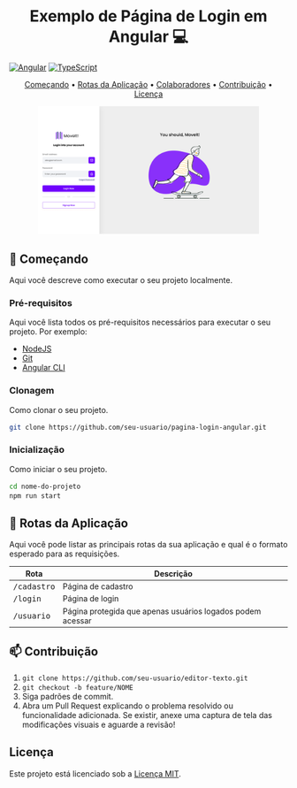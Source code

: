 <h1 align="center" style="font-weight: bold;">Exemplo de Página de Login em Angular 💻</h1>

[![Angular](https://img.shields.io/badge/Angular-v12-red)](https://angular.io/)
[![TypeScript](https://img.shields.io/badge/TypeScript-v4.5-blue)](https://www.typescriptlang.org/)


<p align="center">
 <a href="#started">Começando</a> • 
  <a href="#routes">Rotas da Aplicação</a> • 
  <a href="#colab">Colaboradores</a> •
  <a href="#contribution">Contribuição</a> •
 <a href="#license">Licença</a>
</p>

<p align="center">
    <img src="./.github/login.png" alt="Exemplo de Imagem" width="400px">
</p>

## <h2 id="started">🚀 Começando</h2>

Aqui você descreve como executar o seu projeto localmente.

### <h3>Pré-requisitos</h3>

Aqui você lista todos os pré-requisitos necessários para executar o seu projeto. Por exemplo:

- [NodeJS](https://nodejs.org/)
- [Git](https://git-scm.com/)
- [Angular CLI](https://angular.io/cli)

### <h3>Clonagem</h3>

Como clonar o seu projeto.

```bash
git clone https://github.com/seu-usuario/pagina-login-angular.git
```

### <h3>Inicialização</h3>

Como iniciar o seu projeto.

```bash
cd nome-do-projeto
npm run start
```

## <h2 id="routes">📍 Rotas da Aplicação</h2>

Aqui você pode listar as principais rotas da sua aplicação e qual é o formato esperado para as requisições.

| Rota                 | Descrição                                                  |
| -------------------- | ---------------------------------------------------------- |
| <kbd>/cadastro</kbd> | Página de cadastro                                         |
| <kbd>/login</kbd>    | Página de login                                            |
| <kbd>/usuario</kbd>  | Página protegida que apenas usuários logados podem acessar |

## <h2 id="contribute">📫 Contribuição</h2>

1. `git clone https://github.com/seu-usuario/editor-texto.git`
2. `git checkout -b feature/NOME`
3. Siga padrões de commit.
4. Abra um Pull Request explicando o problema resolvido ou funcionalidade adicionada. Se existir, anexe uma captura de tela das modificações visuais e aguarde a revisão!

## <a name="license"></a>Licença

Este projeto está licenciado sob a [Licença MIT](LICENSE).
